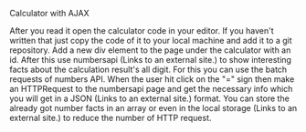 Calculator with AJAX

After you read it open the calculator code in your editor. If you haven't written that just copy the code of it to your local machine and add it to a git repository.
Add a new div element to the page under the calculator with an id.
After this use numbersapi (Links to an external site.) to show interesting facts about the calculation result's all digit. For this you can use the batch requests of numbers API. When the user hit click on the "=" sign then make an HTTPRequest to the numbersapi page and get the necessary info which you will get in a JSON (Links to an external site.) format.
You can store the already got number facts in an array or even in the local storage (Links to an external site.) to reduce the number of HTTP request.